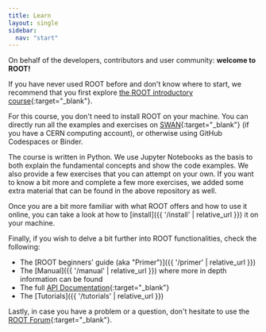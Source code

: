 ```yaml
---
title: Learn
layout: single
sidebar:
  nav: "start"
---
```


On behalf of the developers, contributors and user community: **welcome to ROOT!**

If you have never used ROOT before and don't know where to start, we recommend that you first explore [the ROOT introductory course](https://github.com/root-project/student-course){:target="_blank"}.

For this course, you don't need to install ROOT on your machine. You can directly run all the examples and exercises on [SWAN](https://swan.cern.ch){:target="_blank"} (if you have a CERN computing account), or otherwise using GitHub Codespaces or Binder.

The course is written in Python. We use Jupyter Notebooks as the basis to both explain the fundamental concepts and show the code examples. 
We also provide a few exercises that you can attempt on your own. If you want to know a bit more and complete a few more exercises, we added some extra material that can be found in the above repository as well. 

Once you are a bit more familiar with what ROOT offers and how to use it online, you can take a look at how to [install]({{ '/install' | relative_url }}) it on your machine. 

Finally, if you wish to delve a bit further into ROOT functionalities, check the following: 
*   The [ROOT beginners' guide (aka "Primer")]({{ '/primer' | relative_url }})
*   The [Manual]({{ '/manual' | relative_url }}) where more in depth information can be found
*   The full [API Documentation](https://root.cern/doc/master/){:target="_blank"}
*   The [Tutorials]({{ '/tutorials' | relative_url }})

Lastly, in case you have a problem or a question, don't hesitate to use the [ROOT Forum](https://root-forum.cern.ch){:target="_blank"}.
